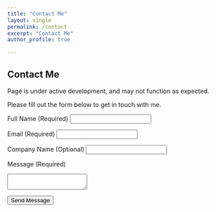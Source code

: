 ```yaml
---
title: "Contact Me"
layout: single
permalink: /contact
excerpt: "Contact Me"
author_profile: true

---
```


## Contact Me

Page is under active development, and may not function as expected.

Please fill out the form below to get in touch with me.

<form id="contact-form" action="https://q3j0bdexxf.execute-api.us-east-1.amazonaws.com/contact" method="POST">
  <label for="name">Full Name (Required)</label>
  <input type="text" name="name" id="name" required>

  <label for="email">Email (Required)</label>
  <input type="email" name="email" id="email" required>

  <label for="company">Company Name (Optional)</label>
  <input type="text" name="company" id="company">

  <label for="message">Message (Required)</label>
  <textarea name="message" id="message" required></textarea>

  <!-- reCAPTCHA token will be added here -->
  <input type="hidden" name="g-recaptcha-response" id="recaptcha-response" required>

  <button type="submit">Send Message</button>
</form>

<script src="https://www.google.com/recaptcha/api.js?render=6LcKBcYqAAAAAFyQKPJwgGjuL52zPtmiNf_loSrr"></script>
<script>
  grecaptcha.ready(function() {
    grecaptcha.execute('6LcKBcYqAAAAAFyQKPJwgGjuL52zPtmiNf_loSrr', { action: 'contact_form' }).then(function(token) {
      document.getElementById('recaptcha-response').value = token;
    });
  });
</script>
